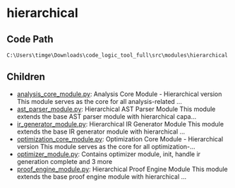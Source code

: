 # hierarchical



## Code Path

`C:\Users\timge\Downloads\code_logic_tool_full\src\modules\hierarchical`

## Children

- [analysis_core_module.py](./analysis_core_module/description.md): Analysis Core Module - Hierarchical version This module serves as the core for all analysis-related ...
- [ast_parser_module.py](./ast_parser_module/description.md): Hierarchical AST Parser Module This module extends the base AST parser module with hierarchical capa...
- [ir_generator_module.py](./ir_generator_module/description.md): Hierarchical IR Generator Module This module extends the base IR generator module with hierarchical ...
- [optimization_core_module.py](./optimization_core_module/description.md): Optimization Core Module - Hierarchical version This module serves as the core for all optimization-...
- [optimizer_module.py](./optimizer_module/description.md): Contains optimizer module, init, handle ir generation complete and 3 more
- [proof_engine_module.py](./proof_engine_module/description.md): Hierarchical Proof Engine Module This module extends the base proof engine module with hierarchical ...

